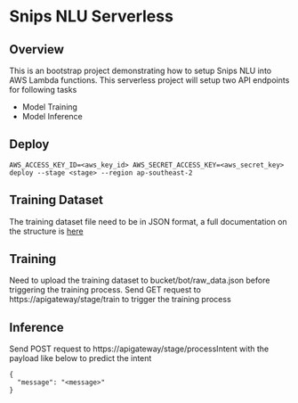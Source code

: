# Snips NLU Serverless

## Overview

This is an bootstrap project demonstrating how to setup Snips NLU into AWS Lambda functions. This serverless project will setup two API endpoints for following tasks

- Model Training
- Model Inference

## Deploy

```
AWS_ACCESS_KEY_ID=<aws_key_id> AWS_SECRET_ACCESS_KEY=<aws_secret_key> deploy --stage <stage> --region ap-southeast-2
```

## Training Dataset

The training dataset file need to be in JSON format, a full documentation on the structure is [here](https://snips-nlu.readthedocs.io/en/latest/dataset.html)

## Training

Need to upload the training dataset to bucket/bot/raw_data.json before triggering the training process. Send GET request to https://apigateway/stage/train to trigger the training process

## Inference

Send POST request to https://apigateway/stage/processIntent with the payload like below to predict the intent

```
{
  "message": "<message>"
}
```
